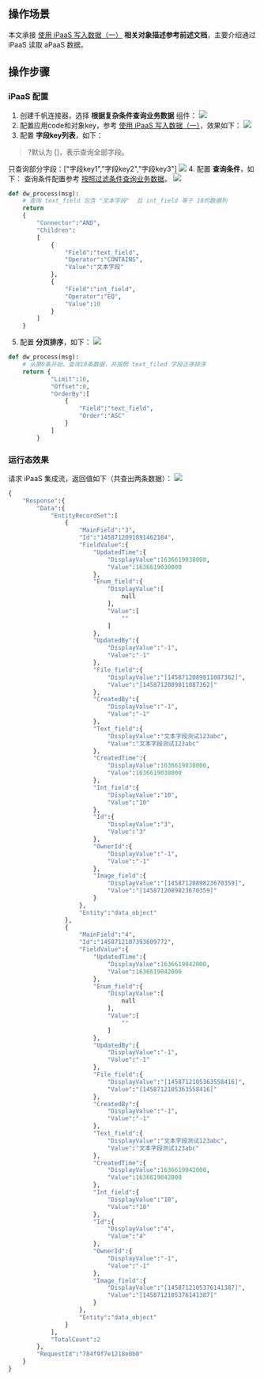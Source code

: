 
## 操作场景

本文承接 [使用 iPaaS 写入数据（一）](https://cloud.tencent.com/document/product/1365/68051) **相关对象描述参考前述文档**，主要介绍通过 iPaaS 读取 aPaaS 数据。



## 操作步骤

### iPaaS 配置

1. 创建千帆连接器，选择 **根据复杂条件查询业务数据** 组件：
<img src="https://qcloudimg.tencent-cloud.cn/raw/973aa62822000d90f7b6ff3d28790235.png"></img>
2. 配置应用code和对象key，参考 [使用 iPaaS 写入数据（一）](https://cloud.tencent.com/document/product/1365/68051)，效果如下：
<img src="https://qcloudimg.tencent-cloud.cn/raw/cb3bb6af419a36cbd3f79ce1b86362cc.png"></img>
3. 配置 **字段key列表**，如下：
>?默认为 []，表示查询全部字段。
>
只查询部分字段：["字段key1","字段key2","字段key3"]
<img src="https://qcloudimg.tencent-cloud.cn/raw/e745e5cb7d59829551440a3d7050c925.png"></img>
4. 配置 **查询条件**，如下：
查询条件配置参考 [按照过滤条件查询业务数据](https://cloud.tencent.com/document/product/1365/68524)。
<img src="https://qcloudimg.tencent-cloud.cn/raw/89593a8d665d9bcdecfaba633b909b2c.png"></img>
```python
def dw_process(msg):
    # 查询 text_field 包含 "文本字段"  且 int_field 等于 10的数据列
    return
    {
        "Connector":"AND",
        "Children":
        [
            {
                "Field":"text_field",
                "Operator":"CONTAINS",
                "Value":"文本字段"
            },
            {
                "Field":"int_field",
                "Operator":"EQ",
                "Value":10
            }
        ]
    }
```

5. 配置 **分页排序**，如下：
<img src="https://qcloudimg.tencent-cloud.cn/raw/3e1bc5d52627f114914282b91feee72a.png"></img>
``` python
def dw_process(msg):
    # 从第0条开始，查询10条数据，并按照 text_filed 字段正序排序
    return {
            "Limit":10,
            "Offset":0,
            "OrderBy":[
                {
                    "Field":"text_field",
                    "Order":"ASC"
                }
            ]
        }
```

### 运行态效果

请求 iPaaS 集成流，返回值如下（共查出两条数据）：
<img src="https://qcloudimg.tencent-cloud.cn/raw/ac529a05daf9f220b923f73e2f2acd08.png"></img>
```python
{
    "Response":{
        "Data":{
            "EntityRecordSet":[
                {
                    "MainField":"3",
                    "Id":"1458712091891462184",
                    "FieldValue":{
                        "UpdatedTime":{
                            "DisplayValue":1636619038000,
                            "Value":1636619038000
                        },
                        "Enum_field":{
                            "DisplayValue":[
                                null
                            ],
                            "Value":[
                                ""
                            ]
                        },
                        "UpdatedBy":{
                            "DisplayValue":"-1",
                            "Value":"-1"
                        },
                        "File_field":{
                            "DisplayValue":"[1458712089811087362]",
                            "Value":"[1458712089811087362]"
                        },
                        "CreatedBy":{
                            "DisplayValue":"-1",
                            "Value":"-1"
                        },
                        "Text_field":{
                            "DisplayValue":"文本字段测试123abc",
                            "Value":"文本字段测试123abc"
                        },
                        "CreatedTime":{
                            "DisplayValue":1636619038000,
                            "Value":1636619038000
                        },
                        "Int_field":{
                            "DisplayValue":"10",
                            "Value":"10"
                        },
                        "Id":{
                            "DisplayValue":"3",
                            "Value":"3"
                        },
                        "OwnerId":{
                            "DisplayValue":"-1",
                            "Value":"-1"
                        },
                        "Image_field":{
                            "DisplayValue":"[1458712089823670359]",
                            "Value":"[1458712089823670359]"
                        }
                    },
                    "Entity":"data_object"
                },
                {
                    "MainField":"4",
                    "Id":"1458712107393609772",
                    "FieldValue":{
                        "UpdatedTime":{
                            "DisplayValue":1636619042000,
                            "Value":1636619042000
                        },
                        "Enum_field":{
                            "DisplayValue":[
                                null
                            ],
                            "Value":[
                                ""
                            ]
                        },
                        "UpdatedBy":{
                            "DisplayValue":"-1",
                            "Value":"-1"
                        },
                        "File_field":{
                            "DisplayValue":"[1458712105363558416]",
                            "Value":"[1458712105363558416]"
                        },
                        "CreatedBy":{
                            "DisplayValue":"-1",
                            "Value":"-1"
                        },
                        "Text_field":{
                            "DisplayValue":"文本字段测试123abc",
                            "Value":"文本字段测试123abc"
                        },
                        "CreatedTime":{
                            "DisplayValue":1636619042000,
                            "Value":1636619042000
                        },
                        "Int_field":{
                            "DisplayValue":"10",
                            "Value":"10"
                        },
                        "Id":{
                            "DisplayValue":"4",
                            "Value":"4"
                        },
                        "OwnerId":{
                            "DisplayValue":"-1",
                            "Value":"-1"
                        },
                        "Image_field":{
                            "DisplayValue":"[1458712105376141387]",
                            "Value":"[1458712105376141387]"
                        }
                    },
                    "Entity":"data_object"
                }
            ],
            "TotalCount":2
        },
        "RequestId":"784f9f7e1218e0b0"
    }
}
```
